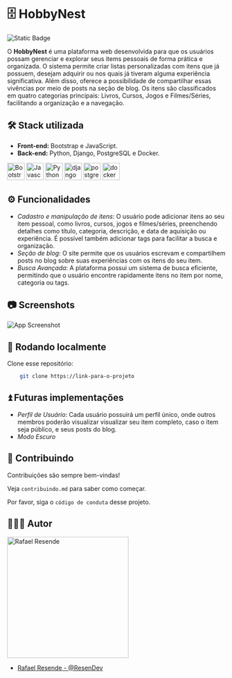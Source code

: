
# 🗄 HobbyNest
![Static Badge](https://img.shields.io/badge/License-Apache%202.0-red)

O **HobbyNest** é uma plataforma web desenvolvida para que os usuários possam gerenciar e explorar seus items pessoais de forma prática e organizada. O sistema permite criar listas personalizadas com itens que já possuem, desejam adquirir ou nos quais já tiveram alguma experiência significativa. Além disso, oferece a possibilidade de compartilhar essas vivências por meio de posts na seção de blog. Os itens são classificados em quatro categorias principais: Livros, Cursos, Jogos e Filmes/Séries, facilitando a organização e a navegação.


## 🛠️ Stack utilizada

- **Front-end:** Bootstrap e JavaScript.
- **Back-end:** Python, Django, PostgreSQL e Docker.

<div class="icons-container">  
<img src="https://cdn.jsdelivr.net/gh/devicons/devicon/icons/bootstrap/bootstrap-original.svg" alt="Bootstrap" width="40" height="40"/>
<img src="https://cdn.jsdelivr.net/gh/devicons/devicon/icons/javascript/javascript-original.svg" alt="Javascript" width="40" height="40"/>
<img src="https://cdn.jsdelivr.net/gh/devicons/devicon/icons/python/python-original.svg" alt="Python" width="40" height="40"/>
<img src="https://cdn.jsdelivr.net/gh/devicons/devicon/icons/django/django-plain-wordmark.svg" alt="django" width="40" height="40"/>
<img src="https://cdn.jsdelivr.net/gh/devicons/devicon@latest/icons/postgresql/postgresql-original-wordmark.svg" alt="postgres" width="40" height="40" />   
<img src="https://cdn.jsdelivr.net/gh/devicons/devicon@latest/icons/docker/docker-original-wordmark.svg" alt="docker" width="40" height="40" />                 
</div>

## ⚙️ Funcionalidades

- *Cadastro e manipulação de itens*: O usuário pode adicionar itens ao seu item pessoal, como livros, cursos, jogos e filmes/séries, preenchendo detalhes como título, categoria, descrição, e data de aquisição ou experiência. É possível também adicionar tags para facilitar a busca e organização.
- *Seção de blog*: O site permite que os usuários escrevam e compartilhem posts no blog sobre suas experiências com os itens do seu item. 
- *Busca Avançada*: A plataforma possui um sistema de busca eficiente, permitindo que o usuário encontre rapidamente itens no item por nome, categoria ou tags. 



## 📷 Screenshots

![App Screenshot](https://via.placeholder.com/468x300?text=App+Screenshot+Here)


## 🐳 Rodando localmente

Clone esse repositório:
```bash
    git clone https://link-para-o-projeto
```




## ⏫ Futuras implementações

- *Perfil de Usuário*: Cada usuário possuirá um perfil único, onde outros membros poderão visualizar visualizar seu item completo, caso o item seja público, e seus posts do blog.
- *Modo Escuro*

## 🤝 Contribuindo

Contribuições são sempre bem-vindas!

Veja `contribuindo.md` para saber como começar.

Por favor, siga o `código de conduta` desse projeto.


## 🙋🏽‍♂️ Autor

<a><img src="https://avatars.githubusercontent.com/u/82344312?v=4" alt="Rafael Resende" width="280" height="280"/></a>

- [Rafael Resende - @ResenDev](https://www.github.com/ResenDev)

